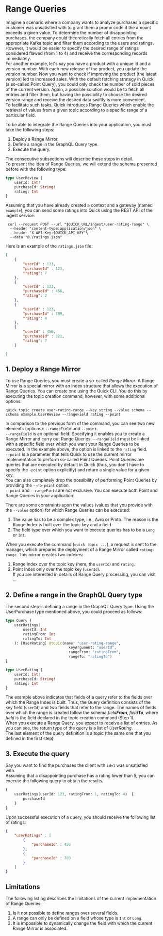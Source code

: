 # Range Queries

Imagine a scenario where a company wants to analyze purchases a specific customer was unsatisfied with to grant them
a promo code if the amount exceeds a given value. To determine the number
of disappointing purchases, the company could theoretically fetch all entries from the appropriate Kafka topic
and filter them according to the users and ratings. However, it would be easier to specify the desired
range of ratings considered flawed (from 1 to 4) and receive the corresponding records immediately. <br />
For another example, let's say you have a product with a unique id and a version number. With each new release of the
product, you update the version number. Now you want to check if improving the product (the latest version)
led to increased sales. With the default fetching strategy in Quick (a so-called Point Query),
you could only check the number of sold pieces of the current version.
Again, a possible solution would be to fetch all entries and filter them, but having the possibility to choose the desired
version range and receive the desired data swiftly is more convenient. <br />
To facilitate such tasks, Quick introduces Range Queries which enable
the retrieval of values from a given topic according to a specific range of a particular field.

To be able to integrate the Range Queries into your application, you must take the following steps:
1. Deploy a Range Mirror.
2. Define a range in the GraphQL Query type.
3. Execute the query.

The consecutive subsections will describe these steps in detail. <br />
To present the idea of Range Queries, we will extend the schema presented before with the following type:
```graphql title="schema.gql"
type UserReview {
    userId: Int!
    purchaseId: String!
    rating: Int
}
```
Assuming that you have already created a context and a gateway (named `example`), you can send some ratings into Quick using the REST API
of the ingest service:
```shell
 curl --request POST --url "$QUICK_URL/ingest/user-rating-range" \
  --header "content-type:application/json" \
  --header "X-API-Key:$QUICK_API_KEY"\
  --data "@./ratings.json"
```

Here is an example of the `ratings.json` file:
```json title="ratings.json"
[
    {
        "userId" : 123,
        "purchaseId" : 123,
        "rating": 7
    },
    {
        "userId" : 123,
        "purchaseId" : 456,
        "rating": 2
    },
    {
        "userId" : 123,
        "purchaseId" : 789,
        "rating": 4
    },
    {
        "userId" : 456,
        "purchaseId" : 321,
        "rating": 7
    }

]
```
## 1. Deploy a Range Mirror

To use Range Queries, you must create a so-called _Range Mirror_.
A Range Mirror is a special mirror with an index structure that allows the execution of Range Queries.
You can create one using the Quick CLI. You do this by executing the topic creation command, however,
with some additional options:
```
quick topic create user-rating-range --key string --value schema --schema example.UserReview --rangeField rating --point
```
In comparison to the previous form of the command, you can see two new elements (options): `--rangeField`
and `--point`. <br />
`--rangeField` is an optional field. Specifying it enables you to create a Range Mirror and carry out Range Queries.
`--rangeField` must be linked with a specific field over which you want your Range Queries to be executed. In the example above,
the option is linked to the `rating` field. <br />
`--point` is a parameter that tells Quick to use the current mirror implementation to perform so-called Point Queries.
Point Queries are queries that are executed by default in Quick (thus, you don't have to specify the `-point` option explicitly)
and return a single value for a given key. <br />
You can also completely drop the possibility of performing Point Queries by providing the `--no-point` option. <br />
`--point` and `--rangeField` are not exclusive. You can execute both Point and Range Queries
in your application.

There are some constraints upon the values (values that you provide with the `--value` option)
for which Range Queries can be executed:
1. The value has to be a complex type, i.e., Avro or Proto. The reason is the Range Index is built over
   the topic key and a field.
2. The field type over which you want to execute queries has to be a `Long` or `Int`.

When you execute the command (`quick topic ...`), a request is sent to the manager, which prepares
the deployment of a Range Mirror called `rating-range`. This mirror creates two indexes:
1. Range Index over the topic key (here, the `userId`) and `rating`.
2. Point Index only over the topic key (`userId`). <br />
   If you are interested in details of Range Query processing, you can visit ...

## 2. Define a range in the GraphQL Query type

The second step is defining a range in the GraphQL Query type. Using the UserPurchase type mentioned above,
you could proceed as follows:

```graphql
type Query {
    userRatings(
        userId: Int
        ratingFrom: Int
        ratingTo: Int
    ): [UserRating] @topic(name: "user-rating-range", 
                             keyArgument: "userId", 
                             rangeFrom: "ratingFrom", 
                             rangeTo: "ratingTo")
}

type UserRating {
    userId: Int!
    purchaseId: String!
    rating: Int
}
``` 
The example above indicates that fields of a query refer to the fields over which the Range Index is built.
Thus, the Query definition consists of the key field (`userId`) and two fields that refer to the range.
The names of fields over which the range is created follow the schema _field**From**_, _field**To**_,
where _field_ is the field declared in the topic creation command (Step 1). <br />
When you execute a Range Query, you expect to receive a list of entries. As you can see, the return type of the query
is a list of _UserRating_. <br /> 
The last element of the query definition is a topic (the same one that you defined in the first step).

## 3. Execute the query

Say you want to find the purchases the client with `id=1` was unsatisfied with.  
Assuming that a disappointing purchase has a rating lower than 5, you can execute the following
query to obtain the results.
```graphql
{
    userRatings(userId: 123, ratingFrom: 1, ratingTo: 4)  {
        purchaseId
    }
}
```
Upon successful execution of a query, you should receive the following list of ratings:
```json
{
    "userRatings" : [
        {
            "purchaseId" : 456
        },
        {
            "purchaseId" : 789
        }
    ]
}
```

## Limitations

The following listing describes the limitations of the current implementation of Range Queries:

1. Is it not possible to define ranges over several fields. 
2. A range can only be defined on a field whose type is `Int` or `Long`.
3. It is impossible to dynamically change the field with which the current Range Mirror is associated.



